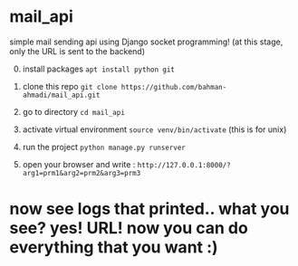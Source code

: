 # mail_api
simple mail sending api using Django socket programming!
(at this stage, only the URL is sent to the backend)

0. install packages
`apt install python git` 

1. clone this repo
`git clone https://github.com/bahman-ahmadi/mail_api.git`

2. go to directory
`cd mail_api`

3. activate virtual environment
`source venv/bin/activate`
(this is for unix)

4. run the project 
`python manage.py runserver`

5. open your browser and write :
`http://127.0.0.1:8000/?arg1=prm1&arg2=prm2&arg3=prm3`

# now see logs that printed.. what you see? yes! URL! now you can do everything that you want :)
